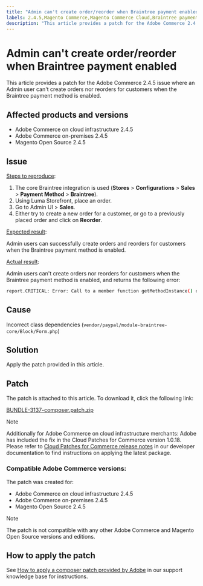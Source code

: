 ```yaml
---
title: "Admin can't create order/reorder when Braintree payment enabled"
labels: 2.4.5,Magento Commerce,Magento Commerce Cloud,Braintree payment,create order,reorder,patch,troubleshooting,Adobe Commerce,cloud infrastructure,on-premises,Magento Open Source
description: "This article provides a patch for the Adobe Commerce 2.4.5 issue where an Admin user can't create orders nor reorders for customers when the Braintree payment method is enabled."
---
```


# Admin can't create order/reorder when Braintree payment enabled

This article provides a patch for the Adobe Commerce 2.4.5 issue where an Admin user can't create orders nor reorders for customers when the Braintree payment method is enabled.

## Affected products and versions

* Adobe Commerce on cloud infrastructure 2.4.5
* Adobe Commerce on-premises 2.4.5
* Magento Open Source 2.4.5

## Issue

<u>Steps to reproduce</u>:

1. The core Braintree integration is used (**Stores** > **Configurations** > **Sales** > **Payment Method** > **Braintree**).
1. Using Luma Storefront, place an order.
1. Go to Admin UI > **Sales**.
1. Either try to create a new order for a customer, or go to a previously placed order and click on **Reorder**.

 <u>Expected result</u>:

Admin users can successfully create orders and reorders for customers when the Braintree payment method is enabled.

<u>Actual result</u>:

Admin users can't create orders nor reorders for customers when the Braintree payment method is enabled, and returns the following error:

```bash
report.CRITICAL: Error: Call to a member function getMethodInstance() on null in /app/vendor/paypal/module-braintree-core/Block/Form.php:174
```

## Cause

Incorrect class dependencies (`vendor/paypal/module-braintree-core/Block/Form.php`)

## Solution

Apply the patch provided in this article.

## Patch

The patch is attached to this article. To download it, click the following link:

[BUNDLE-3137-composer.patch.zip](assets/BUNDLE-3137-composer.patch.zip)

>[!NOTE]
>
>Additionally for Adobe Commerce on cloud infrastructure merchants: Adobe has included the fix in the Cloud Patches for Commerce version 1.0.18. Please refer to [Cloud Patches for Commerce release notes](https://devdocs.magento.com/cloud/release-notes/mcp-release-notes.html) in our developer documentation to find instructions on applying the latest package.

### Compatible Adobe Commerce versions:

The patch was created for:

* Adobe Commerce on cloud infrastructure 2.4.5
* Adobe Commerce on-premises 2.4.5
* Magento Open Source 2.4.5

>[!NOTE]
>
>The patch is not compatible with any other Adobe Commerce and Magento Open Source versions and editions.

## How to apply the patch

See [How to apply a composer patch provided by Adobe](https://support.magento.com/hc/en-us/articles/360028367731) in our support knowledge base for instructions.